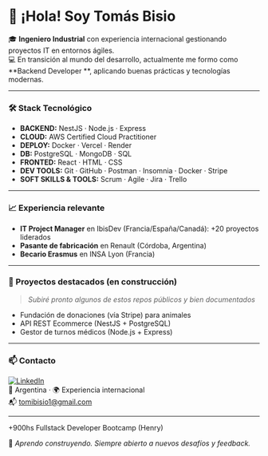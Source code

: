# 👋 ¡Hola! Soy Tomás Bisio

🎓 **Ingeniero Industrial** con experiencia internacional gestionando proyectos IT en entornos ágiles.  
💻 En transición al mundo del desarrollo, actualmente me formo como **Backend Developer **, aplicando buenas prácticas y tecnologías modernas.

---

### 🛠️ Stack Tecnológico

- **BACKEND:** NestJS · Node.js · Express
- **CLOUD:** AWS Certified Cloud Practitioner
- **DEPLOY:** Docker · Vercel · Render
- **DB:** PostgreSQL · MongoDB · SQL
- **FRONTED:** React · HTML · CSS
- **DEV TOOLS:** Git · GitHub · Postman · Insomnia · Docker · Stripe
- **SOFT SKILLS & TOOLS:** Scrum · Agile · Jira · Trello 


---

### 📈 Experiencia relevante

- **IT Project Manager** en IbisDev (Francia/España/Canadá): +20 proyectos liderados
- **Pasante de fabricación** en Renault (Córdoba, Argentina)
- **Becario Erasmus** en INSA Lyon (Francia)

---


### 📌 Proyectos destacados (en construcción)
> *Subiré pronto algunos de estos repos públicos y bien documentados*

- Fundación de donaciones (vía Stripe) para animales
- API REST Ecommerce (NestJS + PostgreSQL)
- Gestor de turnos médicos (Node.js + Express)

---

### 📫 Contacto

[![LinkedIn](https://img.shields.io/badge/LinkedIn-Tomás%20Bisio-blue?style=flat-square&logo=linkedin)](https://www.linkedin.com/in/tomasbisio/)  
📍 Argentina · 🌍 Experiencia internacional  
📬 tomibisio1@gmail.com

---

+900hs Fullstack Developer Bootcamp (Henry)

🧩 *Aprendo construyendo. Siempre abierto a nuevos desafíos y feedback.*
